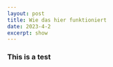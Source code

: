 ```yaml
---
layout: post
title: Wie das hier funktioniert
date: 2023-4-2
excerpt: show
---
```


### This is a test
